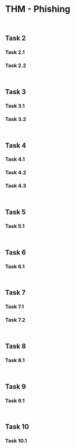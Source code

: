 # THM - Phishing

<br>

## Task 2

### Task 2.1

> 

### Task 2.2

> 

<br>

## Task 3

### Task 3.1

> 

### Task 3.2

> 

<br>

## Task 4

### Task 4.1

> 

### Task 4.2

> 

### Task 4.3

> 

<br>

## Task 5

### Task 5.1

> 

<br>

## Task 6

### Task 6.1

> 

<br>

## Task 7

### Task 7.1

> 

### Task 7.2

> 

<br>

## Task 8

### Task 8.1

> 

<br>

## Task 9

### Task 9.1

> 

<br>

## Task 10

### Task 10.1

> 

<br>


